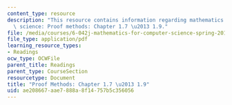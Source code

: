 ```yaml
---
content_type: resource
description: "This resource contains information regarding mathematics for computer\
  \ science: Proof methods: Chapter 1.7 \u2013 1.9."
file: /media/courses/6-042j-mathematics-for-computer-science-spring-2015/ae208667aae7888a8f14757b5c356056_MIT6_042JS15_Session2.pdf
file_type: application/pdf
learning_resource_types:
- Readings
ocw_type: OCWFile
parent_title: Readings
parent_type: CourseSection
resourcetype: Document
title: "Proof Methods: Chapter 1.7 \u2013 1.9"
uid: ae208667-aae7-888a-8f14-757b5c356056
---
```

